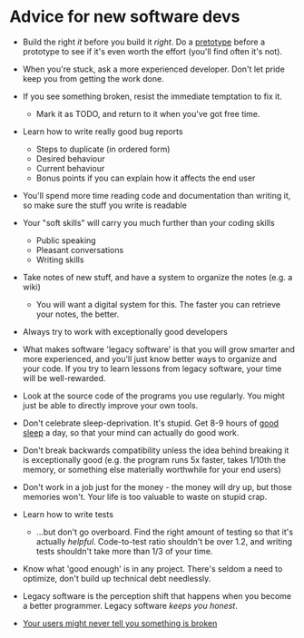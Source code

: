 # Advice for new software devs

-   Build the right *it* before you build it *right*. Do a [pretotype](http://www.pretotyping.org) before a prototype to see if it's even worth the effort (you'll find often it's not).
-   When you're stuck, ask a more experienced developer. Don't let pride keep you from getting the work done.
-   If you see something broken, resist the immediate temptation to fix it.
    -   Mark it as TODO, and return to it when you've got free time.

-   Learn how to write really good bug reports
    -   Steps to duplicate (in ordered form)
    -   Desired behaviour
    -   Current behaviour
    -   Bonus points if you can explain how it affects the end user

-   You'll spend more time reading code and documentation than writing it, so make sure the stuff you write is readable
-   Your "soft skills" will carry you much further than your coding skills
    -   Public speaking
    -   Pleasant conversations
    -   Writing skills

-   Take notes of new stuff, and have a system to organize the notes (e.g. a wiki)
    -   You will want a digital system for this. The faster you can retrieve your notes, the better.

-   Always try to work with exceptionally good developers
-   What makes software 'legacy software' is that you will grow smarter and more experienced, and you'll just know better ways to organize and your code. If you try to learn lessons from legacy software, your time will be well-rewarded.
-   Look at the source code of the programs you use regularly. You might just be able to directly improve your own tools.
-   Don't celebrate sleep-deprivation. It's stupid. Get 8-9 hours of [good sleep](./sleep.md) a day, so that your mind can actually do good work.
-   Don't break backwards compatibility unless the idea behind breaking it is exceptionally good (e.g. the program runs 5x faster, takes 1/10th the memory, or something else materially worthwhile for your end users)
-   Don't work in a job just for the money - the money will dry up, but those memories won't. Your life is too valuable to waste on stupid crap.
-   Learn how to write tests
    -   ...but don't go overboard. Find the right amount of testing so that it's actually *helpful*. Code-to-test ratio shouldn't be over 1.2, and writing tests shouldn't take more than 1/3 of your time.

-   Know what 'good enough' is in any project. There's seldom a need to optimize, don't build up technical debt needlessly.
-   Legacy software is the perception shift that happens when you become a better programmer. Legacy software *keeps you honest*.
-   [Your users might never tell you something is broken](https://pointersgonewild.com/2019/11/02/they-might-never-tell-you-its-broken/)